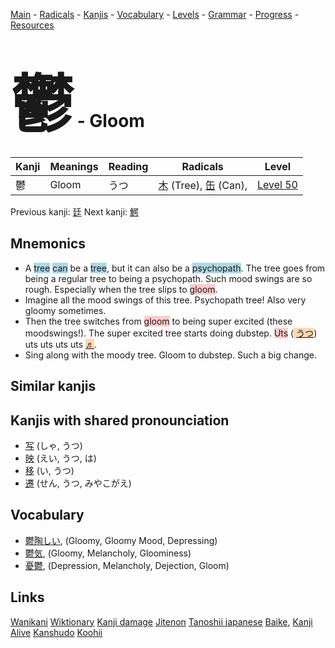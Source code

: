 <style> bigfont {font-size: 100px}</style>
[Main](../README.md) -
[Radicals](../radicals.md) -
[Kanjis](../kanjis.md) -
[Vocabulary](../vocabulary.md) -
[Levels](../levels.md) -
[Grammar](../grammar.md) - 
[Progress](../progress.md) -
[Resources](../resources.md)
# <bigfont> 鬱</bigfont> - Gloom 

| Kanji | Meanings | Reading | Radicals | Level |
| --- | --- | --- | --- | --- |
| 鬱 | Gloom | うつ | [木](../radicals/木.md) (Tree), [缶](../radicals/缶.md) (Can),  | [Level 50](../levels/wk_level50.md) |

Previous kanji: [廷](廷.md) Next kanji: [鰐](鰐.md) 

## Mnemonics
 * A <span style="background-color:#ADD8E6"> tree</span> <span style="background-color:#ADD8E6"> can</span> be a <span style="background-color:#ADD8E6"> tree</span>, but it can also be a <span style="background-color:#ADD8E6"> psychopath</span>. The tree goes from being a regular tree to being a psychopath. Such mood swings are so rough. Especially when the tree slips to <span style="background-color:#ffcccb"> gloom</span>.
* Imagine all the mood swings of this tree. Psychopath tree! Also very gloomy sometimes.
* Then the tree switches from <span style="background-color:#ffcccb"> gloom</span> to being super excited (these moodswings!). The super excited tree starts doing dubstep. <span style="background-color:#ffcccb"> Uts</span> (<span style="background-color:#fed8b1"> [うつ](https://jisho.org/search/うつ)</span>) uts uts uts uts <span style="background-color:#fed8b1"> [♬](https://jisho.org/search/♬)</span>.
* Sing along with the moody tree. Gloom to dubstep. Such a big change.


## Similar kanjis
 


## Kanjis with shared pronounciation
 * [写](写.md) (しゃ, うつ)
* [映](映.md) (えい, うつ, は)
* [移](移.md) (い, うつ)
* [遷](遷.md) (せん, うつ, みやこがえ)



## Vocabulary
 * [鬱陶しい](../vocabulary/鬱.md), (Gloomy, Gloomy Mood, Depressing)
* [鬱気](../vocabulary/鬱.md), (Gloomy, Melancholy, Gloominess)
* [憂鬱](../vocabulary/鬱.md), (Depression, Melancholy, Dejection, Gloom)




## Links 


[Wanikani](https://www.wanikani.com/kanji/鬱)
[Wiktionary](https://en.wiktionary.org/wiki/鬱)
[Kanji damage](http://www.kanjidamage.com/kanji/search?utf8=✓&q=鬱)
[Jitenon](https://jitenon.com/kanji/鬱)
[Tanoshii japanese](https://www.tanoshiijapanese.com/dictionary/kanji.cfm?k=鬱)
[Baike](https://baike.baidu.com/item/鬱),
[Kanji Alive](https://app.kanjialive.com/鬱)
[Kanshudo](https://www.kanshudo.com/searchmn?q=鬱)
[Koohii](https://kanji.koohii.com/study/kanji/鬱)

